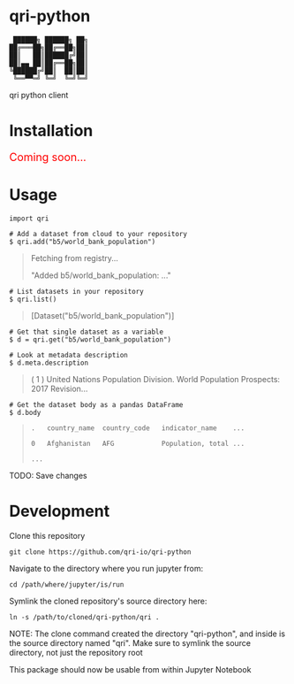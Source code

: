 # qri-python

```
 ██████╗ ██████╗ ██╗
██╔═══██╗██╔══██╗██║
██║   ██║██████╔╝██║
██║▄▄ ██║██╔══██╗██║
╚██████╔╝██║  ██║██║
 ╚══▀▀═╝ ╚═╝  ╚═╝╚═╝
```

qri python client


# Installation

<span style="color:red;font-size:140%;">Coming soon...</span>

# Usage

```
import qri
```

```
# Add a dataset from cloud to your repository
$ qri.add("b5/world_bank_population")
```
> Fetching from registry...
>
> "Added b5/world_bank_population: ..."

```
# List datasets in your repository
$ qri.list()
```
> [Dataset("b5/world_bank_population")]

```
# Get that single dataset as a variable
$ d = qri.get("b5/world_bank_population")
```

```
# Look at metadata description
$ d.meta.description
```
> ( 1 ) United Nations Population Division. World Population Prospects: 2017 Revision...

```
# Get the dataset body as a pandas DataFrame
$ d.body
```
> `.   country_name  country_code   indicator_name    ...`
>
> `0   Afghanistan   AFG            Population, total ...`
> 
> `...`

TODO: Save changes

# Development

Clone this repository

```
git clone https://github.com/qri-io/qri-python
```

Navigate to the directory where you run jupyter from:

```
cd /path/where/jupyter/is/run
```

Symlink the cloned repository's source directory here:

```
ln -s /path/to/cloned/qri-python/qri .
```

NOTE: The clone command created the directory "qri-python", and inside is the source directory named "qri". Make sure to symlink the source directory, not just the repository root

This package should now be usable from within Jupyter Notebook
